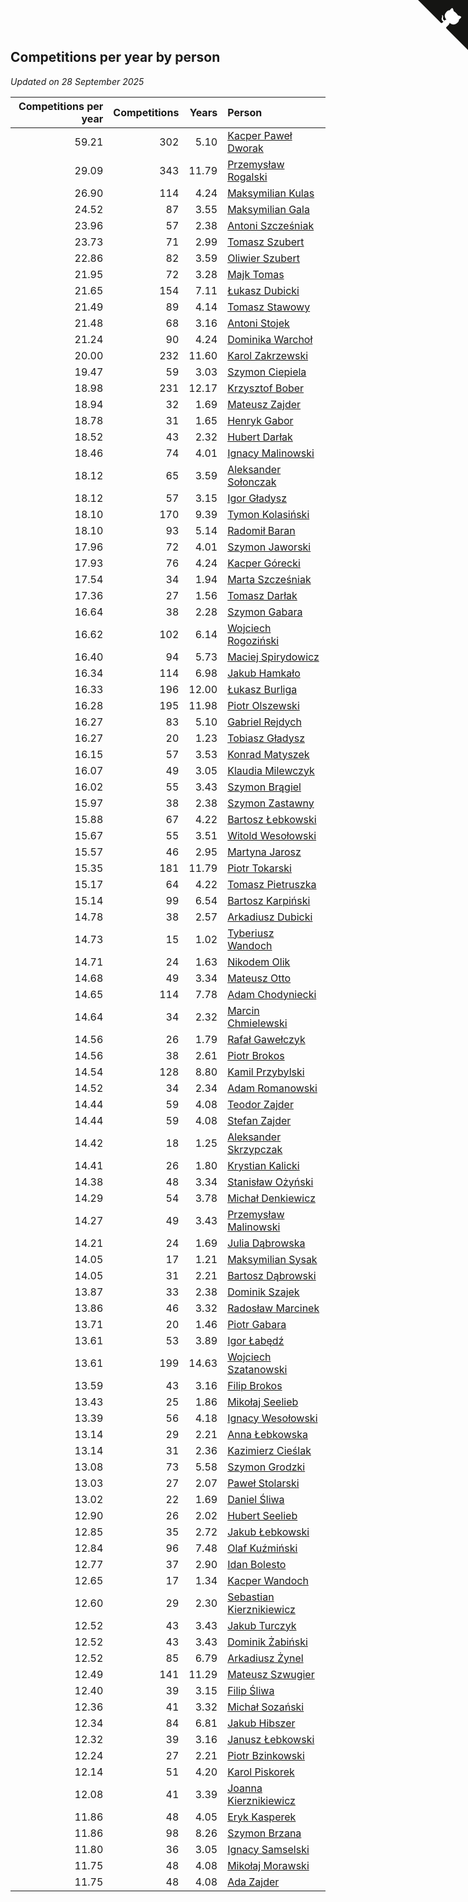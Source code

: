 ## Competitions per year by person

*Updated on 28 September 2025*

| Competitions per year | Competitions | Years | Person |
| ---: | ---: | ---: | :--- |
| 59.21 | 302 | 5.10 | [Kacper Paweł Dworak](https://www.worldcubeassociation.org/persons/2020DWOR01) |
| 29.09 | 343 | 11.79 | [Przemysław Rogalski](https://www.worldcubeassociation.org/persons/2013ROGA02) |
| 26.90 | 114 | 4.24 | [Maksymilian Kulas](https://www.worldcubeassociation.org/persons/2021KULA02) |
| 24.52 | 87 | 3.55 | [Maksymilian Gala](https://www.worldcubeassociation.org/persons/2022GALA01) |
| 23.96 | 57 | 2.38 | [Antoni Szcześniak](https://www.worldcubeassociation.org/persons/2023SZCZ04) |
| 23.73 | 71 | 2.99 | [Tomasz Szubert](https://www.worldcubeassociation.org/persons/2022SZUB02) |
| 22.86 | 82 | 3.59 | [Oliwier Szubert](https://www.worldcubeassociation.org/persons/2022SZUB01) |
| 21.95 | 72 | 3.28 | [Majk Tomas](https://www.worldcubeassociation.org/persons/2022TOMA05) |
| 21.65 | 154 | 7.11 | [Łukasz Dubicki](https://www.worldcubeassociation.org/persons/2018DUBI01) |
| 21.49 | 89 | 4.14 | [Tomasz Stawowy](https://www.worldcubeassociation.org/persons/2021STAW01) |
| 21.48 | 68 | 3.16 | [Antoni Stojek](https://www.worldcubeassociation.org/persons/2022STOJ03) |
| 21.24 | 90 | 4.24 | [Dominika Warchoł](https://www.worldcubeassociation.org/persons/2021WARC01) |
| 20.00 | 232 | 11.60 | [Karol Zakrzewski](https://www.worldcubeassociation.org/persons/2014ZAKR01) |
| 19.47 | 59 | 3.03 | [Szymon Ciepiela](https://www.worldcubeassociation.org/persons/2022CIEP01) |
| 18.98 | 231 | 12.17 | [Krzysztof Bober](https://www.worldcubeassociation.org/persons/2013BOBE01) |
| 18.94 | 32 | 1.69 | [Mateusz Zajder](https://www.worldcubeassociation.org/persons/2024ZAJD01) |
| 18.78 | 31 | 1.65 | [Henryk Gabor](https://www.worldcubeassociation.org/persons/2024GABO02) |
| 18.52 | 43 | 2.32 | [Hubert Darłak](https://www.worldcubeassociation.org/persons/2023DARL03) |
| 18.46 | 74 | 4.01 | [Ignacy Malinowski](https://www.worldcubeassociation.org/persons/2021MALI02) |
| 18.12 | 65 | 3.59 | [Aleksander Sołonczak](https://www.worldcubeassociation.org/persons/2022SOLO01) |
| 18.12 | 57 | 3.15 | [Igor Gładysz](https://www.worldcubeassociation.org/persons/2022GLAD01) |
| 18.10 | 170 | 9.39 | [Tymon Kolasiński](https://www.worldcubeassociation.org/persons/2016KOLA02) |
| 18.10 | 93 | 5.14 | [Radomił Baran](https://www.worldcubeassociation.org/persons/2020BARA02) |
| 17.96 | 72 | 4.01 | [Szymon Jaworski](https://www.worldcubeassociation.org/persons/2021JAWO01) |
| 17.93 | 76 | 4.24 | [Kacper Górecki](https://www.worldcubeassociation.org/persons/2021GORE01) |
| 17.54 | 34 | 1.94 | [Marta Szcześniak](https://www.worldcubeassociation.org/persons/2023SZCZ07) |
| 17.36 | 27 | 1.56 | [Tomasz Darłak](https://www.worldcubeassociation.org/persons/2024DARL01) |
| 16.64 | 38 | 2.28 | [Szymon Gabara](https://www.worldcubeassociation.org/persons/2023GABA01) |
| 16.62 | 102 | 6.14 | [Wojciech Rogoziński](https://www.worldcubeassociation.org/persons/2019ROGO04) |
| 16.40 | 94 | 5.73 | [Maciej Spirydowicz](https://www.worldcubeassociation.org/persons/2020SPIR01) |
| 16.34 | 114 | 6.98 | [Jakub Hamkało](https://www.worldcubeassociation.org/persons/2018HAMK01) |
| 16.33 | 196 | 12.00 | [Łukasz Burliga](https://www.worldcubeassociation.org/persons/2013BURL01) |
| 16.28 | 195 | 11.98 | [Piotr Olszewski](https://www.worldcubeassociation.org/persons/2013OLSZ02) |
| 16.27 | 83 | 5.10 | [Gabriel Rejdych](https://www.worldcubeassociation.org/persons/2020REJD01) |
| 16.27 | 20 | 1.23 | [Tobiasz Gładysz](https://www.worldcubeassociation.org/persons/2024GLAD02) |
| 16.15 | 57 | 3.53 | [Konrad Matyszek](https://www.worldcubeassociation.org/persons/2022MATY02) |
| 16.07 | 49 | 3.05 | [Klaudia Milewczyk](https://www.worldcubeassociation.org/persons/2022MILE05) |
| 16.02 | 55 | 3.43 | [Szymon Brągiel](https://www.worldcubeassociation.org/persons/2022BRAG03) |
| 15.97 | 38 | 2.38 | [Szymon Zastawny](https://www.worldcubeassociation.org/persons/2023ZAST01) |
| 15.88 | 67 | 4.22 | [Bartosz Łebkowski](https://www.worldcubeassociation.org/persons/2021LEBK01) |
| 15.67 | 55 | 3.51 | [Witold Wesołowski](https://www.worldcubeassociation.org/persons/2022WESO01) |
| 15.57 | 46 | 2.95 | [Martyna Jarosz](https://www.worldcubeassociation.org/persons/2022JARO01) |
| 15.35 | 181 | 11.79 | [Piotr Tokarski](https://www.worldcubeassociation.org/persons/2013TOKA01) |
| 15.17 | 64 | 4.22 | [Tomasz Pietruszka](https://www.worldcubeassociation.org/persons/2021PIET01) |
| 15.14 | 99 | 6.54 | [Bartosz Karpiński](https://www.worldcubeassociation.org/persons/2019KARP03) |
| 14.78 | 38 | 2.57 | [Arkadiusz Dubicki](https://www.worldcubeassociation.org/persons/2023DUBI01) |
| 14.73 | 15 | 1.02 | [Tyberiusz Wandoch](https://www.worldcubeassociation.org/persons/2024WAND03) |
| 14.71 | 24 | 1.63 | [Nikodem Olik](https://www.worldcubeassociation.org/persons/2024OLIK01) |
| 14.68 | 49 | 3.34 | [Mateusz Otto](https://www.worldcubeassociation.org/persons/2022OTTO01) |
| 14.65 | 114 | 7.78 | [Adam Chodyniecki](https://www.worldcubeassociation.org/persons/2017CHOD02) |
| 14.64 | 34 | 2.32 | [Marcin Chmielewski](https://www.worldcubeassociation.org/persons/2023CHMI01) |
| 14.56 | 26 | 1.79 | [Rafał Gawełczyk](https://www.worldcubeassociation.org/persons/2023GAWE01) |
| 14.56 | 38 | 2.61 | [Piotr Brokos](https://www.worldcubeassociation.org/persons/2023BROK01) |
| 14.54 | 128 | 8.80 | [Kamil Przybylski](https://www.worldcubeassociation.org/persons/2016PRZY01) |
| 14.52 | 34 | 2.34 | [Adam Romanowski](https://www.worldcubeassociation.org/persons/2023ROMA10) |
| 14.44 | 59 | 4.08 | [Teodor Zajder](https://www.worldcubeassociation.org/persons/2021ZAJD03) |
| 14.44 | 59 | 4.08 | [Stefan Zajder](https://www.worldcubeassociation.org/persons/2021ZAJD02) |
| 14.42 | 18 | 1.25 | [Aleksander Skrzypczak](https://www.worldcubeassociation.org/persons/2024SKRZ01) |
| 14.41 | 26 | 1.80 | [Krystian Kalicki](https://www.worldcubeassociation.org/persons/2023KALI10) |
| 14.38 | 48 | 3.34 | [Stanisław Ożyński](https://www.worldcubeassociation.org/persons/2022OZYN01) |
| 14.29 | 54 | 3.78 | [Michał Denkiewicz](https://www.worldcubeassociation.org/persons/2021DENK01) |
| 14.27 | 49 | 3.43 | [Przemysław Malinowski](https://www.worldcubeassociation.org/persons/2022MALI01) |
| 14.21 | 24 | 1.69 | [Julia Dąbrowska](https://www.worldcubeassociation.org/persons/2024DABR01) |
| 14.05 | 17 | 1.21 | [Maksymilian Sysak](https://www.worldcubeassociation.org/persons/2024SYSA01) |
| 14.05 | 31 | 2.21 | [Bartosz Dąbrowski](https://www.worldcubeassociation.org/persons/2023DABR07) |
| 13.87 | 33 | 2.38 | [Dominik Szajek](https://www.worldcubeassociation.org/persons/2023SZAJ01) |
| 13.86 | 46 | 3.32 | [Radosław Marcinek](https://www.worldcubeassociation.org/persons/2022MARC05) |
| 13.71 | 20 | 1.46 | [Piotr Gabara](https://www.worldcubeassociation.org/persons/2024GABA02) |
| 13.61 | 53 | 3.89 | [Igor Łabędź](https://www.worldcubeassociation.org/persons/2021LABE01) |
| 13.61 | 199 | 14.63 | [Wojciech Szatanowski](https://www.worldcubeassociation.org/persons/2011SZAT01) |
| 13.59 | 43 | 3.16 | [Filip Brokos](https://www.worldcubeassociation.org/persons/2022BROK03) |
| 13.43 | 25 | 1.86 | [Mikołaj Seelieb](https://www.worldcubeassociation.org/persons/2023SEEL04) |
| 13.39 | 56 | 4.18 | [Ignacy Wesołowski](https://www.worldcubeassociation.org/persons/2021WESO01) |
| 13.14 | 29 | 2.21 | [Anna Łebkowska](https://www.worldcubeassociation.org/persons/2023LEBK04) |
| 13.14 | 31 | 2.36 | [Kazimierz Cieślak](https://www.worldcubeassociation.org/persons/2023CIES01) |
| 13.08 | 73 | 5.58 | [Szymon Grodzki](https://www.worldcubeassociation.org/persons/2020GROD01) |
| 13.03 | 27 | 2.07 | [Paweł Stolarski](https://www.worldcubeassociation.org/persons/2023STOL04) |
| 13.02 | 22 | 1.69 | [Daniel Śliwa](https://www.worldcubeassociation.org/persons/2024SLIW01) |
| 12.90 | 26 | 2.02 | [Hubert Seelieb](https://www.worldcubeassociation.org/persons/2023SEEL02) |
| 12.85 | 35 | 2.72 | [Jakub Łebkowski](https://www.worldcubeassociation.org/persons/2023LEBK01) |
| 12.84 | 96 | 7.48 | [Olaf Kuźmiński](https://www.worldcubeassociation.org/persons/2018KUZM02) |
| 12.77 | 37 | 2.90 | [Idan Bolesto](https://www.worldcubeassociation.org/persons/2022BOLE01) |
| 12.65 | 17 | 1.34 | [Kacper Wandoch](https://www.worldcubeassociation.org/persons/2024WAND01) |
| 12.60 | 29 | 2.30 | [Sebastian Kierznikiewicz](https://www.worldcubeassociation.org/persons/2023KIER02) |
| 12.52 | 43 | 3.43 | [Jakub Turczyk](https://www.worldcubeassociation.org/persons/2022TURC02) |
| 12.52 | 43 | 3.43 | [Dominik Żabiński](https://www.worldcubeassociation.org/persons/2022ZABI01) |
| 12.52 | 85 | 6.79 | [Arkadiusz Żynel](https://www.worldcubeassociation.org/persons/2018ZYNE01) |
| 12.49 | 141 | 11.29 | [Mateusz Szwugier](https://www.worldcubeassociation.org/persons/2014SZWU01) |
| 12.40 | 39 | 3.15 | [Filip Śliwa](https://www.worldcubeassociation.org/persons/2022SLIW01) |
| 12.36 | 41 | 3.32 | [Michał Sozański](https://www.worldcubeassociation.org/persons/2022SOZA02) |
| 12.34 | 84 | 6.81 | [Jakub Hibszer](https://www.worldcubeassociation.org/persons/2018HIBS01) |
| 12.32 | 39 | 3.16 | [Janusz Łebkowski](https://www.worldcubeassociation.org/persons/2022LEBK01) |
| 12.24 | 27 | 2.21 | [Piotr Bzinkowski](https://www.worldcubeassociation.org/persons/2023BZIN01) |
| 12.14 | 51 | 4.20 | [Karol Piskorek](https://www.worldcubeassociation.org/persons/2021PISK01) |
| 12.08 | 41 | 3.39 | [Joanna Kierznikiewicz](https://www.worldcubeassociation.org/persons/2022KIER01) |
| 11.86 | 48 | 4.05 | [Eryk Kasperek](https://www.worldcubeassociation.org/persons/2021KASP01) |
| 11.86 | 98 | 8.26 | [Szymon Brzana](https://www.worldcubeassociation.org/persons/2017BRZA01) |
| 11.80 | 36 | 3.05 | [Ignacy Samselski](https://www.worldcubeassociation.org/persons/2022SAMS03) |
| 11.75 | 48 | 4.08 | [Mikołaj Morawski](https://www.worldcubeassociation.org/persons/2021MORA01) |
| 11.75 | 48 | 4.08 | [Ada Zajder](https://www.worldcubeassociation.org/persons/2021ZAJD01) |


<a href="https://github.com/noeruchangd/wca_statistics_vn" class="github-corner" aria-label="View source on Github"><svg width="80" height="80" viewBox="0 0 250 250" style="fill:#151513; color:#fff; position: absolute; top: 0; border: 0; right: 0;" aria-hidden="true"><path d="M0,0 L115,115 L130,115 L142,142 L250,250 L250,0 Z"></path><path d="M128.3,109.0 C113.8,99.7 119.0,89.6 119.0,89.6 C122.0,82.7 120.5,78.6 120.5,78.6 C119.2,72.0 123.4,76.3 123.4,76.3 C127.3,80.9 125.5,87.3 125.5,87.3 C122.9,97.6 130.6,101.9 134.4,103.2" fill="currentColor" style="transform-origin: 130px 106px;" class="octo-arm"></path><path d="M115.0,115.0 C114.9,115.1 118.7,116.5 119.8,115.4 L133.7,101.6 C136.9,99.2 139.9,98.4 142.2,98.6 C133.8,88.0 127.5,74.4 143.8,58.0 C148.5,53.4 154.0,51.2 159.7,51.0 C160.3,49.4 163.2,43.6 171.4,40.1 C171.4,40.1 176.1,42.5 178.8,56.2 C183.1,58.6 187.2,61.8 190.9,65.4 C194.5,69.0 197.7,73.2 200.1,77.6 C213.8,80.2 216.3,84.9 216.3,84.9 C212.7,93.1 206.9,96.0 205.4,96.6 C205.1,102.4 203.0,107.8 198.3,112.5 C181.9,128.9 168.3,122.5 157.7,114.1 C157.9,116.9 156.7,120.9 152.7,124.9 L141.0,136.5 C139.8,137.7 141.6,141.9 141.8,141.8 Z" fill="currentColor" class="octo-body"></path></svg></a><style>.github-corner:hover .octo-arm{animation:octocat-wave 560ms ease-in-out}@keyframes octocat-wave{0%,100%{transform:rotate(0)}20%,60%{transform:rotate(-25deg)}40%,80%{transform:rotate(10deg)}}@media (max-width:500px){.github-corner:hover .octo-arm{animation:none}.github-corner .octo-arm{animation:octocat-wave 560ms ease-in-out}}</style>
